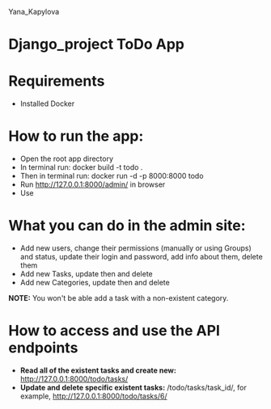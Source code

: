 
Yana_Kapylova
# Django_project ToDo App

# Requirements
- Installed Docker

# How to run the app:
- Open the root app directory
- In terminal run: docker build -t todo .
- Then in terminal run: docker run -d -p 8000:8000 todo
- Run http://127.0.0.1:8000/admin/ in browser
- Use 

# What you can do in the admin site:
- Add new users, change their permissions (manually or using Groups) and status, update their login and password, add info about them, delete them
- Add new Tasks, update then and delete
- Add new Categories, update then and delete

**NOTE:** You won't be able add a task with a non-existent category.

# How to access and use the API endpoints
- **Read all of the existent tasks and create new:** http://127.0.0.1:8000/todo/tasks/
- **Update and delete specific existent tasks:** /todo/tasks/task_id/, for example, http://127.0.0.1:8000/todo/tasks/6/
